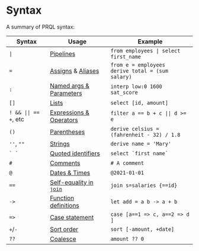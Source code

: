 # Syntax

A summary of PRQL syntax:

<!-- markdownlint-disable MD033 — the `|` characters need to be escaped, and surrounded with tags rather than backticks   -->

<!-- I can't seem to get "Quoted identifies" to work without a space between the backticks. VS Code will preview ` `` ` correctly, but not mdbook -->

<!-- TODO: assigns links to select, aliases to join, potentially we should have explicit sections for them?  -->

| Syntax                           | Usage                                                                   | Example                                                 |
| -------------------------------- | ----------------------------------------------------------------------- | ------------------------------------------------------- |
| <code>\|</code>                  | [Pipelines](../queries/pipelines.md)                                    | <code>from employees \| select first_name</code>        |
| `=`                              | [Assigns](../transforms/select.md) & [Aliases](../transforms/join.md)   | `from e = employees` <br> `derive total = (sum salary)` |
| `:`                              | [Named args & Parameters](../queries/functions.md)                      | `interp low:0 1600 sat_score`                           |
| `[]`                             | [Lists](./lists.md)                                                     | `select [id, amount]`                                   |
| <code>! && \|\| == +</code>, etc | [Expressions & Operators](./expressions-and-operators.md)               | <code>filter a == b + c \|\| d >= e</code>              |
| `()`                             | [Parentheses](./expressions-and-operators.md#parentheses)               | `derive celsius = (fahrenheit - 32) / 1.8`              |
| `''`, `""`                       | [Strings](../language-features/strings.md)                              | `derive name = 'Mary'`                                  |
| `` ` ` ``                        | [Quoted identifiers](./quoted-identifiers.md)                           | `` select `first name`  ``                              |
| `#`                              | [Comments](./comments.md)                                               | `# A comment`                                           |
| `@`                              | [Dates & Times](../language-features/dates-and-times.md#dates--times)   | `@2021-01-01`                                           |
| `==`                             | [Self-equality in `join`](../transforms/join.md#self-equality-operator) | `join s=salaries {==id}`                                |
| `->`                             | [Function definitions](../queries/functions.md)                         | `let add = a b -> a + b`                                |
| `=>`                             | [Case statement](../language-features/case.md)                          | `case [a==1 => c, a==2 => d ]`                          |
| `+`/`-`                          | [Sort order](../transforms/sort.md)                                     | `sort [-amount, +date]`                                 |
| `??`                             | [Coalesce](../language-features/coalesce.md)                            | `amount ?? 0`                                           |

<!--
| `<type>`        | Annotations                                           |  `@2021-01-01<datetime>`                                |
-->

<!-- markdownlint-enable MD033 -->
